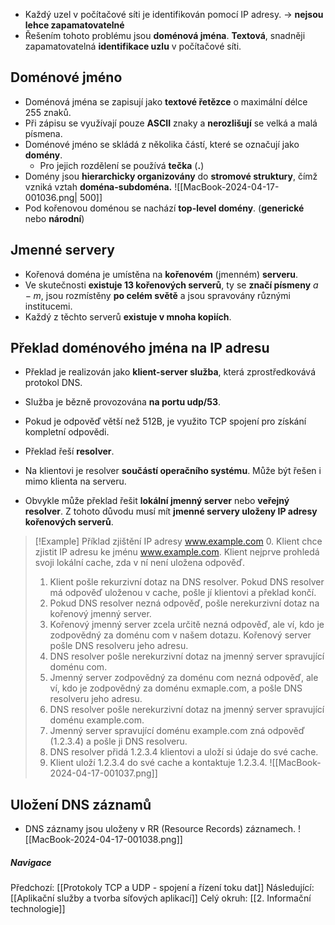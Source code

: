 - Každý uzel v počítačové síti je identifikován pomocí IP adresy. $\rightarrow$ **nejsou lehce zapamatovatelné**
- Řešením tohoto problému jsou **doménová jména**. **Textová**, snadněji zapamatovatelná **identifikace uzlu** v počítačové síti.

## Doménové jméno
- Doménová jména se zapisují jako **textové řetězce** o maximální délce $255$ znaků. 
- Při zápisu se využívají pouze **ASCII** znaky a **nerozlišují** se velká a malá písmena.
- Doménové jméno se skládá z několika částí, které se označují jako **domény**.
	- Pro jejich rozdělení se používá **tečka** (**.**)
- Domény jsou **hierarchicky organizovány** do **stromové struktury**, čímž vzniká vztah **doména-subdoména.**
  ![[MacBook-2024-04-17-001036.png| 500]]
- Pod kořenovou doménou se nachází **top-level domény**. (**generické** nebo **národní**)

## Jmenné servery
- Kořenová doména je umístěna na **kořenovém** (jmenném) **serveru**. 
- Ve skutečnosti **existuje $13$ kořenových serverů**, ty se **značí písmeny** $a-m$, jsou rozmístěny **po celém světě** a jsou spravovány různými institucemi.
- Každý z těchto serverů **existuje v mnoha kopiích**.

## Překlad doménového jména na IP adresu
- Překlad je realizován jako **klient-server služba**, která zprostředkovává protokol DNS. 
- Služba je bězně provozována **na portu udp/53**.
- Pokud je odpověď větší než $512$B, je využito TCP spojení pro získání kompletní odpovědi.

- Překlad řeší **resolver**.
- Na klientovi je resolver **součástí operačního systému**. Může být řešen i mimo klienta na serveru.
- Obvykle může překlad řešit **lokální jmenný server** nebo **veřejný resolver**. Z tohoto důvodu musí mít **jmenné servery uloženy IP adresy kořenových serverů**.

>[!Example] Příklad zjištění IP adresy www.example.com
>0. Klient chce zjistit IP adresu ke jménu www.example.com. Klient nejprve prohledá svoji lokální cache, zda v ní není uložena odpověď.
>1. Klient pošle rekurzivní dotaz na DNS resolver. Pokud DNS resolver má odpověď uloženou v cache, pošle jí klientovi a překlad končí.
>2. Pokud DNS resolver nezná odpověď, pošle nerekurzivní dotaz na kořenový jmenný server.
>3. Kořenový jmenný server zcela určitě nezná odpověď, ale ví, kdo je zodpovědný za doménu com v našem dotazu. Kořenový server pošle DNS resolveru jeho adresu.
>4. DNS resolver pošle nerekurzivní dotaz na jmenný server spravující doménu com.
>5. Jmenný server zodpovědný za doménu com nezná odpověď, ale ví, kdo je zodpovědný za doménu exmaple.com, a pošle DNS resolveru jeho adresu.
>6. DNS resolver pošle nerekurzivní dotaz na jmenný server spravující doménu example.com.
>7. Jmenný server spravující doménu example.com zná odpověď (1.2.3.4) a pošle ji DNS resolveru.
>8. DNS resolver přidá 1.2.3.4 klientovi a uloží si údaje do své cache.
>9. Klient uloží 1.2.3.4 do své cache a kontaktuje 1.2.3.4.
>![[MacBook-2024-04-17-001037.png]]

## Uložení DNS záznamů
- DNS záznamy jsou uloženy v RR (Resource Records) záznamech.
![[MacBook-2024-04-17-001038.png]]

##### Navigace
Předchozí:  [[Protokoly TCP a UDP - spojení a řízení toku dat]]
Následující: [[Aplikační služby a tvorba síťových aplikací]]
Celý okruh: [[2. Informační technologie]]